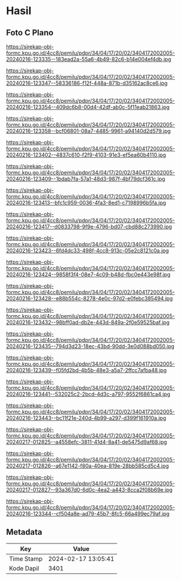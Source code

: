 # Hasil

## Foto C Plano

https://sirekap-obj-formc.kpu.go.id/4cc8/pemilu/pdpr/34/04/17/20/02/3404172002005-20240216-123335--183ead2a-55a6-4b49-82c6-b14e004ef4db.jpg

https://sirekap-obj-formc.kpu.go.id/4cc8/pemilu/pdpr/34/04/17/20/02/3404172002005-20240216-123347--58336186-f12f-448a-871b-d35162ac8ce6.jpg

https://sirekap-obj-formc.kpu.go.id/4cc8/pemilu/pdpr/34/04/17/20/02/3404172002005-20240216-123354--409dc6b8-00d4-42df-ab0c-5f11eab21863.jpg

https://sirekap-obj-formc.kpu.go.id/4cc8/pemilu/pdpr/34/04/17/20/02/3404172002005-20240216-123358--bcf06801-08a7-4485-9961-a94140d2d579.jpg

https://sirekap-obj-formc.kpu.go.id/4cc8/pemilu/pdpr/34/04/17/20/02/3404172002005-20240216-123402--4837c610-f2f9-4103-91e3-ef5ea60b4110.jpg

https://sirekap-obj-formc.kpu.go.id/4cc8/pemilu/pdpr/34/04/17/20/02/3404172002005-20240216-123409--1bdab7fa-57a1-48d3-987f-4bf79dcf361c.jpg

https://sirekap-obj-formc.kpu.go.id/4cc8/pemilu/pdpr/34/04/17/20/02/3404172002005-20240216-123413--bfc1c959-0036-4fa3-8ed1-c7198996b5fa.jpg

https://sirekap-obj-formc.kpu.go.id/4cc8/pemilu/pdpr/34/04/17/20/02/3404172002005-20240216-123417--d0833798-9f9e-4796-bd07-cbd88c273990.jpg

https://sirekap-obj-formc.kpu.go.id/4cc8/pemilu/pdpr/34/04/17/20/02/3404172002005-20240216-123423--6fd4dc33-498f-4cc8-913c-05e2c8121c0a.jpg

https://sirekap-obj-formc.kpu.go.id/4cc8/pemilu/pdpr/34/04/17/20/02/3404172002005-20240216-123424--9858f3f4-08e7-4c09-b48d-fbc0e443e98f.jpg

https://sirekap-obj-formc.kpu.go.id/4cc8/pemilu/pdpr/34/04/17/20/02/3404172002005-20240216-123428--e88b554c-8278-4e0c-97d2-e0febc385494.jpg

https://sirekap-obj-formc.kpu.go.id/4cc8/pemilu/pdpr/34/04/17/20/02/3404172002005-20240216-123432--98bff0ad-db2e-443d-849a-2f0e59525baf.jpg

https://sirekap-obj-formc.kpu.go.id/4cc8/pemilu/pdpr/34/04/17/20/02/3404172002005-20240216-123435--794d3d23-18ec-43bd-90dd-3e0d088bd050.jpg

https://sirekap-obj-formc.kpu.go.id/4cc8/pemilu/pdpr/34/04/17/20/02/3404172002005-20240216-123439--f05fd2bd-4b5b-48e3-a5a7-2ffcc7afba48.jpg

https://sirekap-obj-formc.kpu.go.id/4cc8/pemilu/pdpr/34/04/17/20/02/3404172002005-20240216-123441--532025c2-2bcd-4d3c-a797-9552f6861ca4.jpg

https://sirekap-obj-formc.kpu.go.id/4cc8/pemilu/pdpr/34/04/17/20/02/3404172002005-20240216-123443--bc11f21e-240d-4b99-a297-d399f161910a.jpg

https://sirekap-obj-formc.kpu.go.id/4cc8/pemilu/pdpr/34/04/17/20/02/3404172002005-20240217-012825--a4558efc-3811-41d4-8a41-de5475d9af68.jpg

https://sirekap-obj-formc.kpu.go.id/4cc8/pemilu/pdpr/34/04/17/20/02/3404172002005-20240217-012826--a67e1142-f80a-40ea-819e-28bb585cd5c4.jpg

https://sirekap-obj-formc.kpu.go.id/4cc8/pemilu/pdpr/34/04/17/20/02/3404172002005-20240217-012827--93a367d0-6d0c-4ea2-a443-8cca2f08b69e.jpg

https://sirekap-obj-formc.kpu.go.id/4cc8/pemilu/pdpr/34/04/17/20/02/3404172002005-20240216-123344--cf504a8e-ad79-45b7-8fc5-66a499ec79af.jpg


## Metadata

| Key        | Value               |
| ---------- | ------------------- |
| Time Stamp | 2024-02-17 13:05:41 |
| Kode Dapil | 3401                |



